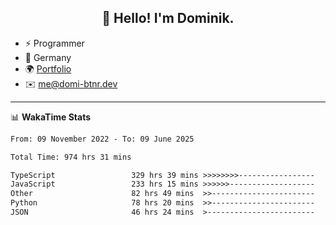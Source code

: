 <h2 align="center">👋 Hello! I'm Dominik.</h2>

- ⚡ Programmer
- 📍 Germany
- 🌍 [Portfolio](https://domi-btnr.dev)
- ✉️ [me@domi-btnr.dev](mailto://me@domi-btnr.dev)

---
📊 **WakaTime Stats**
<!--START_SECTION:waka-->

```txt
From: 09 November 2022 - To: 09 June 2025

Total Time: 974 hrs 31 mins

TypeScript                 329 hrs 39 mins >>>>>>>>-----------------   33.83 %
JavaScript                 233 hrs 15 mins >>>>>>-------------------   23.93 %
Other                      82 hrs 49 mins  >>-----------------------   08.50 %
Python                     78 hrs 20 mins  >>-----------------------   08.04 %
JSON                       46 hrs 24 mins  >------------------------   04.76 %
```

<!--END_SECTION:waka-->
